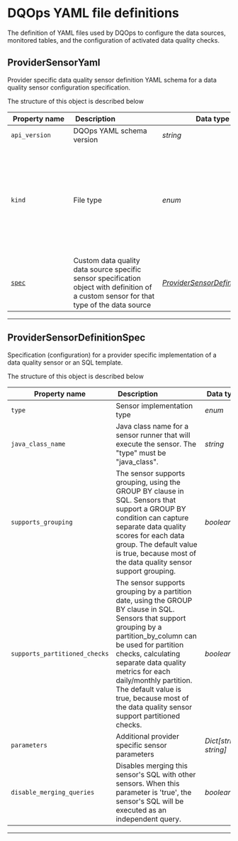 # DQOps YAML file definitions
The definition of YAML files used by DQOps to configure the data sources, monitored tables, and the configuration of activated data quality checks.


## ProviderSensorYaml
Provider specific data quality sensor definition YAML schema for a data quality sensor configuration specification.









The structure of this object is described below

|&nbsp;Property&nbsp;name&nbsp;|&nbsp;Description&nbsp;&nbsp;&nbsp;&nbsp;&nbsp;&nbsp;&nbsp;&nbsp;&nbsp;&nbsp;&nbsp;&nbsp;&nbsp;&nbsp;&nbsp;&nbsp;&nbsp;&nbsp;&nbsp;&nbsp;&nbsp;|&nbsp;Data&nbsp;type&nbsp;|&nbsp;Enum&nbsp;values&nbsp;|&nbsp;Default&nbsp;value&nbsp;|&nbsp;Sample&nbsp;values&nbsp;|
|---------------|---------------------------------|-----------|-------------|---------------|---------------|
|<span class="no-wrap-code ">`api_version`</span>|DQOps YAML schema version|*string*| |dqo/v1| |
|<span class="no-wrap-code ">`kind`</span>|File type|*enum*|*source*<br/>*table*<br/>*sensor*<br/>*provider_sensor*<br/>*rule*<br/>*check*<br/>*settings*<br/>*file_index*<br/>*dashboards*<br/>*default_schedules*<br/>*default_checks*<br/>*default_notifications*<br/>|provider_sensor| |
|<span class="no-wrap-code ">[`spec`](./ProviderSensorYaml.md#providersensordefinitionspec)</span>|Custom data quality data source specific sensor specification object with definition of a custom sensor for that type of the data source|*[ProviderSensorDefinitionSpec](./ProviderSensorYaml.md#providersensordefinitionspec)*| | | |









___


## ProviderSensorDefinitionSpec
Specification (configuration) for a provider specific implementation of a data quality sensor or an SQL template.









The structure of this object is described below

|&nbsp;Property&nbsp;name&nbsp;|&nbsp;Description&nbsp;&nbsp;&nbsp;&nbsp;&nbsp;&nbsp;&nbsp;&nbsp;&nbsp;&nbsp;&nbsp;&nbsp;&nbsp;&nbsp;&nbsp;&nbsp;&nbsp;&nbsp;&nbsp;&nbsp;&nbsp;|&nbsp;Data&nbsp;type&nbsp;|&nbsp;Enum&nbsp;values&nbsp;|&nbsp;Default&nbsp;value&nbsp;|&nbsp;Sample&nbsp;values&nbsp;|
|---------------|---------------------------------|-----------|-------------|---------------|---------------|
|<span class="no-wrap-code ">`type`</span>|Sensor implementation type|*enum*|*sql_template*<br/>*java_class*<br/>| | |
|<span class="no-wrap-code ">`java_class_name`</span>|Java class name for a sensor runner that will execute the sensor. The &quot;type&quot; must be &quot;java_class&quot;.|*string*| | | |
|<span class="no-wrap-code ">`supports_grouping`</span>|The sensor supports grouping, using the GROUP BY clause in SQL. Sensors that support a GROUP BY condition can capture separate data quality scores for each data group. The default value is true, because most of the data quality sensor support grouping.|*boolean*| | | |
|<span class="no-wrap-code ">`supports_partitioned_checks`</span>|The sensor supports grouping by a partition date, using the GROUP BY clause in SQL. Sensors that support grouping by a partition_by_column can be used for partition checks, calculating separate data quality metrics for each daily/monthly partition. The default value is true, because most of the data quality sensor support partitioned checks.|*boolean*| | | |
|<span class="no-wrap-code ">`parameters`</span>|Additional provider specific sensor parameters|*Dict[string, string]*| | | |
|<span class="no-wrap-code ">`disable_merging_queries`</span>|Disables merging this sensor&#x27;s SQL with other sensors. When this parameter is &#x27;true&#x27;, the sensor&#x27;s SQL will be executed as an independent query.|*boolean*| | | |









___


